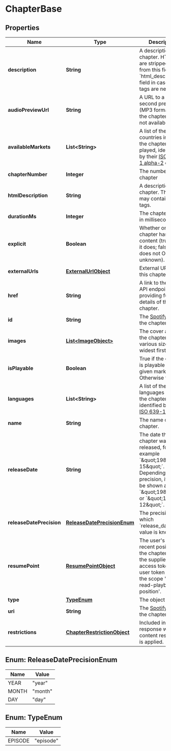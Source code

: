 

# ChapterBase


## Properties

| Name | Type | Description | Notes |
|------------ | ------------- | ------------- | -------------|
|**description** | **String** | A description of the chapter. HTML tags are stripped away from this field, use &#x60;html_description&#x60; field in case HTML tags are needed.  |  |
|**audioPreviewUrl** | **String** | A URL to a 30 second preview (MP3 format) of the chapter. &#x60;null&#x60; if not available.  |  |
|**availableMarkets** | **List&lt;String&gt;** | A list of the countries in which the chapter can be played, identified by their [ISO 3166-1 alpha-2](http://en.wikipedia.org/wiki/ISO_3166-1_alpha-2) code.  |  [optional] |
|**chapterNumber** | **Integer** | The number of the chapter  |  |
|**htmlDescription** | **String** | A description of the chapter. This field may contain HTML tags.  |  |
|**durationMs** | **Integer** | The chapter length in milliseconds.  |  |
|**explicit** | **Boolean** | Whether or not the chapter has explicit content (true &#x3D; yes it does; false &#x3D; no it does not OR unknown).  |  |
|**externalUrls** | [**ExternalUrlObject**](ExternalUrlObject.md) | External URLs for this chapter.  |  |
|**href** | **String** | A link to the Web API endpoint providing full details of the chapter.  |  |
|**id** | **String** | The [Spotify ID](/documentation/web-api/concepts/spotify-uris-ids) for the chapter.  |  |
|**images** | [**List&lt;ImageObject&gt;**](ImageObject.md) | The cover art for the chapter in various sizes, widest first.  |  |
|**isPlayable** | **Boolean** | True if the chapter is playable in the given market. Otherwise false.  |  |
|**languages** | **List&lt;String&gt;** | A list of the languages used in the chapter, identified by their [ISO 639-1](https://en.wikipedia.org/wiki/ISO_639) code.  |  |
|**name** | **String** | The name of the chapter.  |  |
|**releaseDate** | **String** | The date the chapter was first released, for example &#x60;\&quot;1981-12-15\&quot;&#x60;. Depending on the precision, it might be shown as &#x60;\&quot;1981\&quot;&#x60; or &#x60;\&quot;1981-12\&quot;&#x60;.  |  |
|**releaseDatePrecision** | [**ReleaseDatePrecisionEnum**](#ReleaseDatePrecisionEnum) | The precision with which &#x60;release_date&#x60; value is known.  |  |
|**resumePoint** | [**ResumePointObject**](ResumePointObject.md) | The user&#39;s most recent position in the chapter. Set if the supplied access token is a user token and has the scope &#39;user-read-playback-position&#39;.  |  |
|**type** | [**TypeEnum**](#TypeEnum) | The object type.  |  |
|**uri** | **String** | The [Spotify URI](/documentation/web-api/concepts/spotify-uris-ids) for the chapter.  |  |
|**restrictions** | [**ChapterRestrictionObject**](ChapterRestrictionObject.md) | Included in the response when a content restriction is applied.  |  [optional] |



## Enum: ReleaseDatePrecisionEnum

| Name | Value |
|---- | -----|
| YEAR | &quot;year&quot; |
| MONTH | &quot;month&quot; |
| DAY | &quot;day&quot; |



## Enum: TypeEnum

| Name | Value |
|---- | -----|
| EPISODE | &quot;episode&quot; |



